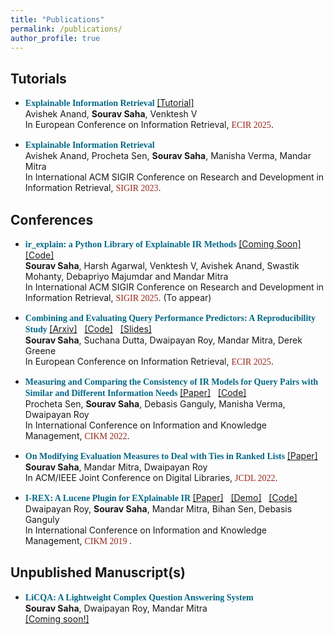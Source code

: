 ```yaml
---
title: "Publications"
permalink: /publications/
author_profile: true
---
```

<style>
papertitle {
    font-family: Tahoma;
    color:#036887; 
    font-weight:bold;
}
conference {
    font-family: Tahoma;
    color:#96281B;
}
section {
      color:#2C3E50; 
}
</style>


##  Tutorials 
* <papertitle> Explainable Information Retrieval </papertitle>
  <a href="https://elixir-research-group.github.io/ECIR25-ExplainableIR/">[Tutorial]</a> &nbsp; <br>
 Avishek Anand, **Sourav Saha**, Venktesh V <br>
 In European Conference on Information Retrieval, <conference>ECIR 2025</conference>. 

* <papertitle> Explainable Information Retrieval </papertitle> <br>
 Avishek Anand, Procheta Sen, **Sourav Saha**, Manisha Verma, Mandar Mitra <br>
 In International ACM SIGIR Conference on Research and Development in Information Retrieval, <conference>SIGIR 2023</conference>. 

## Conferences

* <papertitle> ir_explain: a Python Library of Explainable IR Methods </papertitle>
<a href="https://souravsaha.github.io/">[Coming Soon]</a> &nbsp;
<a href="https://github.com/souravsaha/ir_explain" target="_blank">[Code]</a> &nbsp; <br>
 **Sourav Saha**, Harsh Agarwal, Venktesh V, Avishek Anand, Swastik Mohanty, Debapriyo Majumdar and Mandar Mitra <br>
In International ACM SIGIR Conference on Research and Development in Information Retrieval, <conference>SIGIR 2025</conference>. (To appear)


* <papertitle> Combining and Evaluating Query Performance Predictors: A Reproducibility Study </papertitle>
<a href="https://arxiv.org/pdf/2503.24251">[Arxiv]</a> &nbsp;
<a href="https://github.com/souravsaha/qpp-comb" target="_blank">[Code]</a> &nbsp;
<a href="https://u.pcloud.link/publink/show?code=XZNX9m5Zvl5c2YjMdryRBF28bi0cUJ9zxYqk">[Slides]</a> &nbsp; <br>
 **Sourav Saha**, Suchana Dutta, Dwaipayan Roy, Mandar Mitra, Derek Greene <br>
 In European Conference on Information Retrieval, <conference> ECIR 2025</conference>.

* <papertitle> Measuring and Comparing the Consistency of IR Models for Query Pairs with Similar and Different Information Needs </papertitle>
  <a href="https://dl.acm.org/doi/abs/10.1145/3511808.3557637">[Paper]</a> &nbsp;
  <a href="https://github.com/procheta/IRTrustEvaluator">[Code]</a> &nbsp; <br>
 Procheta Sen, **Sourav Saha**, Debasis Ganguly, Manisha Verma, Dwaipayan Roy <br>
  In International Conference on Information and Knowledge Management, <conference> CIKM 2022</conference>.

* <papertitle> On Modifying Evaluation Measures to Deal with Ties in Ranked Lists </papertitle>
  <a href="https://dl.acm.org/doi/10.1145/3529372.3533291">[Paper]</a> &nbsp; <br> 
 **Sourav Saha**, Mandar Mitra, Dwaipayan Roy <br>
  In ACM/IEEE Joint Conference on Digital Libraries, <conference> JCDL 2022</conference>.

* <papertitle> I-REX: A Lucene Plugin for EXplainable IR </papertitle>
  <a href="https://dl.acm.org/doi/10.1145/3357384.3357859">[Paper]</a> &nbsp;
  <a href="https://youtu.be/UkFjH6AG3d0">[Demo]</a> &nbsp;
  <a href="https://github.com/souravsaha/I-REX">[Code]</a> &nbsp; <br>
  Dwaipayan Roy, **Sourav Saha**, Mandar Mitra, Bihan Sen, Debasis Ganguly <br>
  In International Conference on Information and Knowledge Management, <conference> CIKM 2019 </conference>.

## Unpublished Manuscript(s) 

* <papertitle> LiCQA: A Lightweight Complex Question Answering System </papertitle> <br>
 **Sourav Saha**, Dwaipayan Roy, Mandar Mitra <br>
<a href="https://souravsaha.github.io#publications" target="_blank">[Coming soon!]</a> &nbsp;
